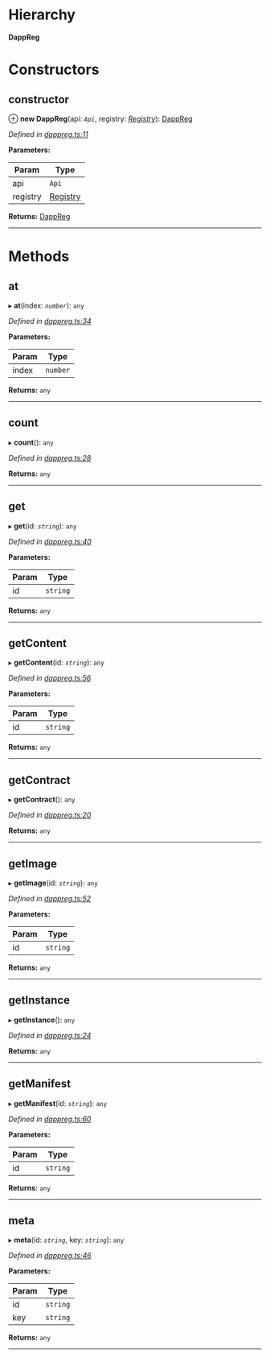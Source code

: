

# Hierarchy

**DappReg**

# Constructors

<a id="constructor"></a>

##  constructor

⊕ **new DappReg**(api: *`Api`*, registry: *[Registry](_registry_.registry.md)*): [DappReg](_dappreg_.dappreg.md)

*Defined in [dappreg.ts:11](https://octonion.institute/susytech/js-libs/blob/9aff8ef/packages/contracts/src/dappreg.ts#L11)*

**Parameters:**

| Param | Type |
| ------ | ------ |
| api | `Api` |
| registry | [Registry](_registry_.registry.md) |

**Returns:** [DappReg](_dappreg_.dappreg.md)

___

# Methods

<a id="at"></a>

##  at

▸ **at**(index: *`number`*): `any`

*Defined in [dappreg.ts:34](https://octonion.institute/susytech/js-libs/blob/9aff8ef/packages/contracts/src/dappreg.ts#L34)*

**Parameters:**

| Param | Type |
| ------ | ------ |
| index | `number` |

**Returns:** `any`

___
<a id="count"></a>

##  count

▸ **count**(): `any`

*Defined in [dappreg.ts:28](https://octonion.institute/susytech/js-libs/blob/9aff8ef/packages/contracts/src/dappreg.ts#L28)*

**Returns:** `any`

___
<a id="get"></a>

##  get

▸ **get**(id: *`string`*): `any`

*Defined in [dappreg.ts:40](https://octonion.institute/susytech/js-libs/blob/9aff8ef/packages/contracts/src/dappreg.ts#L40)*

**Parameters:**

| Param | Type |
| ------ | ------ |
| id | `string` |

**Returns:** `any`

___
<a id="getcontent"></a>

##  getContent

▸ **getContent**(id: *`string`*): `any`

*Defined in [dappreg.ts:56](https://octonion.institute/susytech/js-libs/blob/9aff8ef/packages/contracts/src/dappreg.ts#L56)*

**Parameters:**

| Param | Type |
| ------ | ------ |
| id | `string` |

**Returns:** `any`

___
<a id="getcontract"></a>

##  getContract

▸ **getContract**(): `any`

*Defined in [dappreg.ts:20](https://octonion.institute/susytech/js-libs/blob/9aff8ef/packages/contracts/src/dappreg.ts#L20)*

**Returns:** `any`

___
<a id="getimage"></a>

##  getImage

▸ **getImage**(id: *`string`*): `any`

*Defined in [dappreg.ts:52](https://octonion.institute/susytech/js-libs/blob/9aff8ef/packages/contracts/src/dappreg.ts#L52)*

**Parameters:**

| Param | Type |
| ------ | ------ |
| id | `string` |

**Returns:** `any`

___
<a id="getinstance"></a>

##  getInstance

▸ **getInstance**(): `any`

*Defined in [dappreg.ts:24](https://octonion.institute/susytech/js-libs/blob/9aff8ef/packages/contracts/src/dappreg.ts#L24)*

**Returns:** `any`

___
<a id="getmanifest"></a>

##  getManifest

▸ **getManifest**(id: *`string`*): `any`

*Defined in [dappreg.ts:60](https://octonion.institute/susytech/js-libs/blob/9aff8ef/packages/contracts/src/dappreg.ts#L60)*

**Parameters:**

| Param | Type |
| ------ | ------ |
| id | `string` |

**Returns:** `any`

___
<a id="meta"></a>

##  meta

▸ **meta**(id: *`string`*, key: *`string`*): `any`

*Defined in [dappreg.ts:46](https://octonion.institute/susytech/js-libs/blob/9aff8ef/packages/contracts/src/dappreg.ts#L46)*

**Parameters:**

| Param | Type |
| ------ | ------ |
| id | `string` |
| key | `string` |

**Returns:** `any`

___

